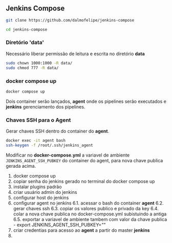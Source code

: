 ## Jenkins Compose

```sh
git clone https://github.com/dalmofelipe/jenkins-compose

cd jenkins-compose
```

### Diretório 'data'

Necessário liberar permissão de leitura e escrita no diretório **data**

```sh
sudo chown 1000:1000 -R data/
sudo chmod 777 -R data/
```


### docker compose up

```sh
docker compose up
```

Dois container serão lançados, __agent__ onde os pipelines serão executados e __jenkins__ gerenciamento dos pipelines.


### Chaves SSH para o Agent

Gerar chaves SSH dentro do container do __agent__.

```sh
docker exec -it agent bash
ssh-keygen -f /root/.ssh/jenkins_agent
```

Modificar no __docker-compose.yml__ a variavel de ambiente ```JENKINS_AGENT_SSH_PUBKEY``` do container do agent, para nova chave publica gerada acima.






1. docker compose up
2. copiar senha do jenkins gerado no terminal do docker compose up
3. instalar plugins padrão
4. criar usuário admin do jenkins
5. configurar host do jenkins
6. configurar agent no jenkins
    6.1. acessar o bash do container __agent__
    6.2. gerar chaves ssh
    6.3. copiar os valores publico e privado da key
    6.4. colar a nova chave publica no docker-compose.yml subistuindo a antiga
    6.5. exportar a variavel de ambiente tambem com valor da chave publica
        - export JENKINS_AGENT_SSH_PUBKEY="<chave-publica>"
7. criar credentias para acesso ao __agent__ a partir do master __jenkins__
8.
